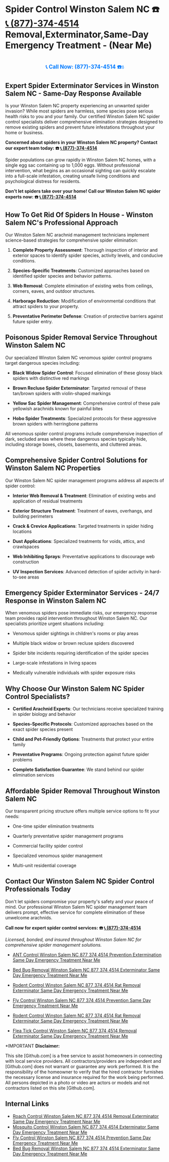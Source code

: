 # Spider Control Winston Salem NC ☎️ [📞 (877)-374-4514](https://pest-control-4514.netlify.app) Removal,Exterminator,Same-Day Emergency Treatment - (Near Me)
# 

<p align="center" style="font-size: 1.2em; font-weight: bold; margin: 20px 0;">
  <a href="https://pest-control-4514.netlify.app" target="_blank" style="color: #007BFF; text-decoration: none;">📞 Call Now: (877)-374-4514 ☎️💧</a>
</p>

## Expert Spider Exterminator Services in Winston Salem NC - Same-Day Response Available

Is your Winston Salem NC property experiencing an unwanted spider invasion? While most spiders are harmless, some species pose serious health risks to you and your family. Our certified Winston Salem NC spider control specialists deliver comprehensive elimination strategies designed to remove existing spiders and prevent future infestations throughout your home or business.

**Concerned about spiders in your Winston Salem NC property? Contact our expert team today: ☎️ [📞 (877)-374-4514](https://pest-control-4514.netlify.app)**

Spider populations can grow rapidly in Winston Salem NC homes, with a single egg sac containing up to 1,000 eggs. Without professional intervention, what begins as an occasional sighting can quickly escalate into a full-scale infestation, creating unsafe living conditions and psychological distress for residents.

**Don't let spiders take over your home! Call our Winston Salem NC spider experts now: ☎️ [📞 (877)-374-4514](https://pest-control-4514.netlify.app)**

## How To Get Rid Of Spiders In House - Winston Salem NC's Professional Approach

Our Winston Salem NC arachnid management technicians implement science-based strategies for comprehensive spider elimination:

1. **Complete Property Assessment**: Thorough inspection of interior and exterior spaces to identify spider species, activity levels, and conducive conditions.

2. **Species-Specific Treatments**: Customized approaches based on identified spider species and behavior patterns.

3. **Web Removal**: Complete elimination of existing webs from ceilings, corners, eaves, and outdoor structures.

4. **Harborage Reduction**: Modification of environmental conditions that attract spiders to your property.

5. **Preventative Perimeter Defense**: Creation of protective barriers against future spider entry.

## Poisonous Spider Removal Service Throughout Winston Salem NC

Our specialized Winston Salem NC venomous spider control programs target dangerous species including:

- **Black Widow Spider Control**: Focused elimination of these glossy black spiders with distinctive red markings

- **Brown Recluse Spider Exterminator**: Targeted removal of these tan/brown spiders with violin-shaped markings

- **Yellow Sac Spider Management**: Comprehensive control of these pale yellowish arachnids known for painful bites

- **Hobo Spider Treatments**: Specialized protocols for these aggressive brown spiders with herringbone patterns

All venomous spider control programs include comprehensive inspection of dark, secluded areas where these dangerous species typically hide, including storage boxes, closets, basements, and cluttered areas.

## Comprehensive Spider Control Solutions for Winston Salem NC Properties

Our Winston Salem NC spider management programs address all aspects of spider control:

- **Interior Web Removal & Treatment**: Elimination of existing webs and application of residual treatments

- **Exterior Structure Treatment**: Treatment of eaves, overhangs, and building perimeters

- **Crack & Crevice Applications**: Targeted treatments in spider hiding locations

- **Dust Applications**: Specialized treatments for voids, attics, and crawlspaces

- **Web Inhibiting Sprays**: Preventative applications to discourage web construction

- **UV Inspection Services**: Advanced detection of spider activity in hard-to-see areas

## Emergency Spider Exterminator Services - 24/7 Response in Winston Salem NC

When venomous spiders pose immediate risks, our emergency response team provides rapid intervention throughout Winston Salem NC. Our specialists prioritize urgent situations including:

- Venomous spider sightings in children's rooms or play areas

- Multiple black widow or brown recluse spiders discovered

- Spider bite incidents requiring identification of the spider species

- Large-scale infestations in living spaces

- Medically vulnerable individuals with spider exposure risks

## Why Choose Our Winston Salem NC Spider Control Specialists?

- **Certified Arachnid Experts**: Our technicians receive specialized training in spider biology and behavior

- **Species-Specific Protocols**: Customized approaches based on the exact spider species present

- **Child and Pet-Friendly Options**: Treatments that protect your entire family

- **Preventative Programs**: Ongoing protection against future spider problems

- **Complete Satisfaction Guarantee**: We stand behind our spider elimination services

## Affordable Spider Removal Throughout Winston Salem NC

Our transparent pricing structure offers multiple service options to fit your needs:

- One-time spider elimination treatments

- Quarterly preventative spider management programs

- Commercial facility spider control

- Specialized venomous spider management

- Multi-unit residential coverage

## Contact Our Winston Salem NC Spider Control Professionals Today

Don't let spiders compromise your property's safety and your peace of mind. Our professional Winston Salem NC spider management team delivers prompt, effective service for complete elimination of these unwelcome arachnids.

**Call now for expert spider control services: ☎️ [📞 (877)-374-4514](https://pest-control-4514.netlify.app)**

*Licensed, bonded, and insured throughout Winston Salem NC for comprehensive spider management solutions.*


- [ANT Control Winston Salem NC 877 374 4514 Prevention Extermination Same Day Emergency Treatment Near Me](https://github.com/allyoucaneatsushiin/pest-control/blob/main/ANT-Control-Winston-Salem-NC-877-374-4514-Prevention-Extermination-Same-Day-Emergency-Treatment-Near-Me.md)
- [Bed Bug Removal Winston Salem NC 877 374 4514 Exterminator Same Day Emergency Treatment Near Me](https://github.com/allyoucaneatsushiin/pest-control/blob/main/Bed-Bug-Removal-Winston-Salem-NC-877-374-4514-Exterminator-Same-Day-Emergency-Treatment-Near-Me.md)
- [Rodent Control Winston Salem NC 877 374 4514 Rat Removal Exterminator Same Day Emergency Treatment Near Me](https://github.com/allyoucaneatsushiin/pest-control/blob/main/Rodent-Control-Winston-Salem-NC-877-374-4514-Rat-Removal-Exterminator-Same-Day-Emergency-Treatment-Near-Me.md)


- [Fly Control Winston Salem NC 877 374 4514 Prevention Same Day Emergency Treatment Near Me](https://github.com/allyoucaneatsushiin/pest-control/blob/main/Fly-Control-Winston-Salem-NC-877-374-4514-Prevention-Same-Day-Emergency-Treatment-Near-Me.md)
- [Rodent Control Winston Salem NC 877 374 4514 Rat Removal Exterminator Same Day Emergency Treatment Near Me](https://github.com/allyoucaneatsushiin/pest-control/blob/main/Rodent-Control-Winston-Salem-NC-877-374-4514-Rat-Removal-Exterminator-Same-Day-Emergency-Treatment-Near-Me.md)
- [Flea Tick Control Winston Salem NC 877 374 4514 Removal Exterminator Same Day Emergency Treatment Near Me](https://github.com/allyoucaneatsushiin/pest-control/blob/main/Flea-Tick-Control-Winston-Salem-NC-877-374-4514-Removal-Exterminator-Same-Day-Emergency-Treatment-Near-Me.md)


*IMPORTANT **Disclaimer:**  

This site [Github.com] is a free service to assist homeowners in connecting with local service providers. All contractors/providers are independent and [Github.com] does not warrant or guarantee any work performed. It is the responsibility of the homeowner to verify that the hired contractor furnishes the necessary license and insurance required for the work being performed. All persons depicted in a photo or video are actors or models and not contractors listed on this site [Github.com].


## Internal Links
- [Roach Control Winston Salem NC 877 374 4514 Removal Exterminator Same Day Emergency Treatment Near Me](https://github.com/allyoucaneatsushiin/pest-control/blob/main/Roach-Control-Winston-Salem-NC-877-374-4514-Removal-Exterminator-Same-Day-Emergency-Treatment-Near-Me.md)
- [Mosquito Control Winston Salem NC 877 374 4514 Exterminator Same Day Emergency Treatment Near Me](https://github.com/allyoucaneatsushiin/pest-control/blob/main/Mosquito-Control-Winston-Salem-NC-877-374-4514-Exterminator-Same-Day-Emergency-Treatment-Near-Me.md)
- [Fly Control Winston Salem NC 877 374 4514 Prevention Same Day Emergency Treatment Near Me](https://github.com/allyoucaneatsushiin/pest-control/blob/main/Fly-Control-Winston-Salem-NC-877-374-4514-Prevention-Same-Day-Emergency-Treatment-Near-Me.md)
- [Bed Bug Removal Winston Salem NC 877 374 4514 Exterminator Same Day Emergency Treatment Near Me](https://github.com/allyoucaneatsushiin/pest-control/blob/main/Bed-Bug-Removal-Winston-Salem-NC-877-374-4514-Exterminator-Same-Day-Emergency-Treatment-Near-Me.md)
